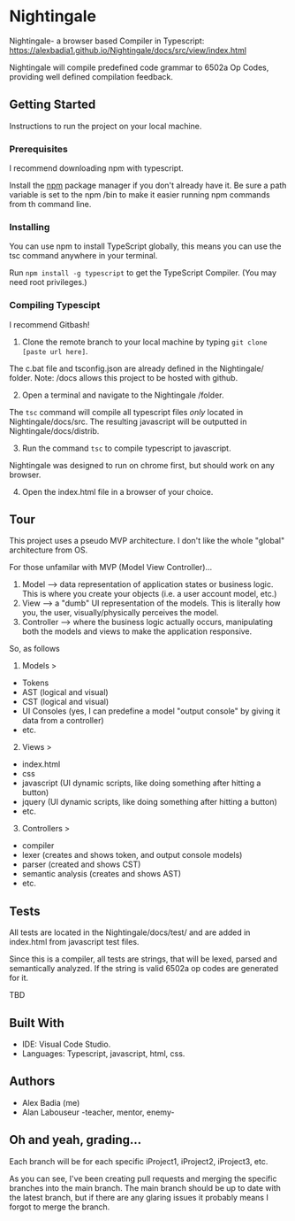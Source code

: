 # Nightingale
Nightingale- a browser based Compiler in Typescript: https://alexbadia1.github.io/Nightingale/docs/src/view/index.html

Nightingale will compile predefined code grammar to 6502a Op Codes, providing well defined compilation feedback.

## Getting Started

Instructions to run the project on your local machine.

### Prerequisites

I recommend downloading npm with typescript.

Install the [npm](https://www.npmjs.org/) package manager if you don't already have it.
Be sure a path variable is set to the npm /bin to make it easier running npm commands from th command line.

### Installing

You can use npm to install TypeScript globally, 
this means you can use the tsc command anywhere in your terminal.

Run `npm install -g typescript` to get the TypeScript Compiler. (You may need root privileges.)

### Compiling Typescipt

I recommend Gitbash!

1. Clone the remote branch to your local machine by typing `git clone [paste url here]`.

The c.bat file and tsconfig.json are already defined in the Nightingale/ folder.
Note: /docs allows this project to be hosted with github.

2. Open a terminal and navigate to the Nightingale /folder.

The `tsc` command will compile all typescript files *only* located in Nightingale/docs/src.
The resulting javascript will be outputted in Nightingale/docs/distrib.

3. Run the command `tsc` to compile typescript to javascript.

Nightingale was designed to run on chrome first, but should work on any browser.

4. Open the index.html file in a browser of your choice.

## Tour

This project uses a pseudo MVP architecture. I don't like the whole "global" architecture from OS.

For those unfamilar with MVP (Model View Controller)...

1. Model --> data representation of application states or business logic. This is where you create your objects (i.e. a user account model, etc.)
2. View --> a "dumb" UI representation of the models. This is literally how you, the user, visually/physically perceives the model.
3. Controller --> where the business logic actually occurs, manipulating both the models and views to make the application responsive.

So, as follows

1. Models >
  - Tokens
  - AST (logical and visual)
  - CST (logical and visual)
  - UI Consoles (yes, I can predefine a model "output console" by giving it data from a controller)
  - etc.
2. Views > 
  - index.html
  - css
  - javascript (UI dynamic scripts, like doing something after hitting a button)
  - jquery (UI dynamic scripts, like doing something after hitting a button)
  - etc.
3. Controllers >
  - compiler
  - lexer (creates and shows token, and output console models)
  - parser (created and shows CST)
  - semantic analysis (creates and shows AST)
  - etc.

## Tests

All tests are located in the Nightingale/docs/test/ and are added in index.html from javascript test files.

Since this is a compiler, all tests are strings, that will be lexed, parsed and semantically analyzed. 
If the string is valid 6502a op codes are generated for it.

TBD

## Built With

- IDE: Visual Code Studio.
- Languages: Typescript, javascript, html, css.

## Authors
- Alex Badia (me)
- Alan Labouseur -teacher, mentor, enemy-

## Oh and yeah, grading...

  Each branch will be for each specific iProject1, iProject2, iProject3, etc.

  As you can see, I've been creating pull requests and merging the specific branches into the main branch.
  The main branch should be up to date with the latest branch, but if there are any glaring issues it probably means I forgot to merge the branch.

